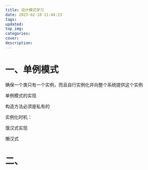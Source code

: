 ```yaml
---
title: 设计模式学习
date: 2023-02-18 11:44:23
tags:
updated:
top_img:
categories:
cover:
description:
---
```


# 一、单例模式

确保一个类只有一个实例，而且自行实例化并向整个系统提供这个实例





单例模式的实现

构造方法必须是私有的



实例化时机：

饿汉式实现

懒汉式



# 二、
